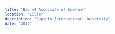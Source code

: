 ```yaml
---
title: "Bac +2 Associate of Science"
location: "Lille"
description: "Supinfo International University"
date: "2014"
---
```

